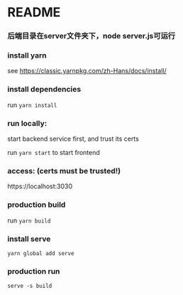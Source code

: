 # README


### 后端目录在server文件夹下，node server.js可运行


### install yarn

see https://classic.yarnpkg.com/zh-Hans/docs/install/
### install dependencies
run `yarn install`
### run locally:
start backend service first, and trust its certs

run `yarn start` to start frontend
### access: (certs must be trusted!)
https://localhost:3030

### production build
run `yarn build`
### install serve
`yarn global add serve`
### production run
`serve -s build`